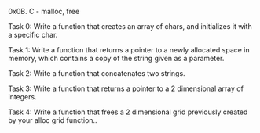 0x0B. C - malloc, free

Task 0: Write a function that creates an array of chars, and initializes it with a specific char.

Task 1: Write a function that returns a pointer to a newly allocated space in memory, which contains a copy of the string given as a parameter.

Task 2: Write a function that concatenates two strings.

Task 3: Write a function that returns a pointer to a 2 dimensional array of integers.

Task 4: Write a function that frees a 2 dimensional grid previously created by your alloc grid function..
